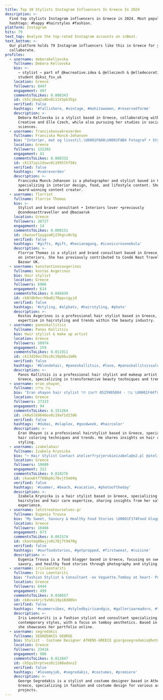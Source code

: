 ```yaml
---
title: Top 10 Stylists Instagram Influencers In Greece In 2024
description: >-
  Find top stylists Instagram influencers in Greece in 2024. Most popular
  hashtags: #happy #hairstyles #fashion.
platform: Instagram
hits: 79
text_top: Analyze the top-rated Instagram accounts on inBeat.
text_bottom: >-
  Our platform holds 79 Instagram influencers like this in Greece for you to
  collaborate.
profiles:
  - username: deborakellovska
    fullname: Debora Kellovska
    bio: >-
      ~ stylist ~ part of @kwcreative.idea & @elleczech & @elledecorationczech ~
      student @iksz_fsv_uk
    location: Greece
    followers: 8447
    engagement: 497
    commentsToLikes: 0.008343
    id: ck5cj8wq2u8bv0i11k5pb35gs
    verified: false
    hashtags: '#fallishere, #vintage, #mohitowomen, #reservedforme'
    description: >-
      Debora Kellovska is a stylist based in Greece, collaborating with KW
      Creative and Elle Czech, while also pursuing her studies in social
      sciences.
  - username: franciskasvakreverden
    fullname: Franciska Munck-Johansen
    bio: "Interiør, mat og livsstil.\U0001F60A\U0001FAB4 Fotograf • Stylist • Innholdsskaper Vinner av Vixen Awards og Kakekrigen. Arrangør og eier av @gullfjaeren."
    location: Greece
    followers: 132202
    engagement: 41
    commentsToLikes: 0.068332
    id: ck137zpi1dswc0i195hlhf58z
    verified: false
    hashtags: '#vakreverden'
    description: >-
      Franciska Munck-Johansen is a photographer and stylist based in Greece,
      specializing in interior design, food, and lifestyle content. She is an
      award-winning content creator.
  - username: florriet
    fullname: Florrie Thomas
    bio: >-
      Stylist and brand consultant • Interiors lover •previously
      @condenasttraveller and @bazaaruk
    location: Greece
    followers: 20727
    engagement: 14
    commentsToLikes: 0.008151
    id: ckwzuvf1aygzw0j23hgcv0c5g
    verified: false
    hashtags: '#gifts, #gift, #havianagang, #iconicsrosenebula'
    description: >-
      Florrie Thomas is a stylist and brand consultant based in Greece, focused
      on interiors. She has previously contributed to Condé Nast Traveller and
      Bazaar UK.
  - username: konstantinosavgerinos
    fullname: kostas Avgerinos
    bio: Hair stylist
    location: Greece
    followers: 6986
    engagement: 614
    commentsToLikes: 0.046839
    id: ck8t0b9ocrh6w0j78ppvigyjd
    verified: false
    hashtags: '#styling, #alphatv, #hairstyling, #photo'
    description: >-
      Kostas Avgerinos is a professional hair stylist based in Greece, sharing
      expertise in hairstyling and trends within the beauty industry.
  - username: panoskallitsis
    fullname: Panos Kallitsis
    bio: Hair stylist & make up artist
    location: Greece
    followers: 50974
    engagement: 259
    commentsToLikes: 0.011911
    id: ck13d20ec39ic0i19pbbu1m0k
    verified: false
    hashtags: '#blondehair, #panoskallitsis, #love, #panoskallitsissalon'
    description: >-
      Panos Kallitsis is a professional hair stylist and makeup artist based in
      Greece, specializing in transformative beauty techniques and trends.
  - username: eran_ohayon_
    fullname: ערן אוחיון
    bio: "Eran ohayon hair stylist ערן - 0525905884 לתאום תור \U0001F447\U0001F3FC"
    location: Greece
    followers: 27323
    engagement: 94
    commentsToLikes: 0.151264
    id: ck0w5l69646ov0i19af1d23d6
    verified: false
    hashtags: '#dubai, #olaplex, #goodweek, #haircolor'
    description: >-
      Eran Ohayon is a professional hairstylist based in Greece, specializing in
      hair coloring techniques and trends. He shares insights on hair care and
      styling.
  - username: izabelahair
    fullname: Izabela Krynicka
    bio: "✂ Hair Stylist Contact atelierfryzjerskieizabela@o2.pl @atelierfryzjerskieizabela\U0001F340 @uczeszecienaslub \U0001F470\U0001F3FC\U0001F935\U0001F3FD"
    location: Greece
    followers: 19089
    engagement: 312
    commentsToLikes: 0.010276
    id: ckaowbtf788bp0i78vjt5md4q
    verified: false
    hashtags: '#summer, #beach, #vacation, #photooftheday'
    description: >-
      Izabela Krynicka is a hair stylist based in Greece, specializing in bridal
      hairstyles and hair care expertise, sharing insights from her salon
      experience.
  - username: letstreatourselves.gr
    fullname: Eugenia Trousa
    bio: "My Sweet, Savoury & Healthy Food Stories \U0001F374Food blogger \U0001F4F7Food photography ✨ Food stylist \U0001F48C Collabs:letstreatourselves@gmail.com My photos, my blog"
    location: Greece
    followers: 10466
    engagement: 673
    commentsToLikes: 0.091574
    id: ckaotmq80wjjv0i78j7t9470g
    verified: false
    hashtags: '#ourfoodstories, #getpropped, #firstweeat, #cuisine'
    description: >-
      Eugenia Trousa is a food blogger based in Greece, focusing on sweet,
      savory, and healthy food stories through photography and styling.
  - username: irisleontariti
    fullname: Iris Leontariti
    bio: "Fashion Stylist & Consultant -ex Voguette.Tomboy at heart- Portfolio account: @styledbyirisleontariti \U0001F4CDGR \U0001F1EC\U0001F1F7.Mentally in Bali\U0001F334 #styledbyirisandgio"
    location: Greece
    followers: 6444
    engagement: 499
    commentsToLikes: 0.030657
    id: ck0vvx4rir5vh0i19p18d80kn
    verified: false
    hashtags: '#summervibes, #styledbyirisandgio, #galleriaarmadoro, #tinos'
    description: >-
      Iris Leontariti is a fashion stylist and consultant specializing in
      contemporary styles, with a focus on tomboy aesthetics. Based in Greece,
      she showcases her portfolio online.
  - username: segredakis
    fullname: SEGREDAKIS GEORGE
    bio: Stylist - Costume Designer ATHENS-GREECE giorgosegredakis@hotmail.com
    location: Greece
    followers: 23416
    engagement: 986
    commentsToLikes: 0.012847
    id: ck5py1hrptvez0i1108adonz2
    verified: false
    hashtags: '#lovemyjob, #segredakis, #costumes, #premiere'
    description: >-
      George Segredakis is a stylist and costume designer based in Athens,
      Greece, specializing in fashion and costume design for various artistic
      projects.
---
```


